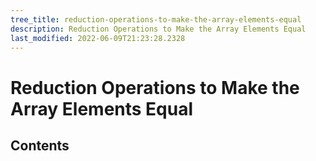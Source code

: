 ```yaml
---
tree_title: reduction-operations-to-make-the-array-elements-equal
description: Reduction Operations to Make the Array Elements Equal
last_modified: 2022-06-09T21:23:28.2328
---
```


# Reduction Operations to Make the Array Elements Equal

## Contents
